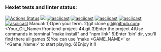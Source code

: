 ### Hexlet tests and linter status:
[![Actions Status](https://github.com/AndryushchenkoAnton/frontend-project-44/workflows/hexlet-check/badge.svg)](https://github.com/AndryushchenkoAnton/frontend-project-44/actions)
<a href="https://codeclimate.com/github/AndryushchenkoAnton/frontend-project-44/maintainability"><img src="https://api.codeclimate.com/v1/badges/f65de0db48c5c815e951/maintainability" /></a>
[![asciicast](https://asciinema.org/a/1sO82JGo3DBTtHGguvNh9Ly4D.svg)](https://asciinema.org/a/1sO82JGo3DBTtHGguvNh9Ly4D)
[![asciicast](https://asciinema.org/a/78Q0eO6Dm7pULg6nzLXQ1IsqN.svg)](https://asciinema.org/a/78Q0eO6Dm7pULg6nzLXQ1IsqN)
[![asciicast](https://asciinema.org/a/SHPtOpmy9GLiahb9g3L78VIJ4.svg)](https://asciinema.org/a/SHPtOpmy9GLiahb9g3L78VIJ4)
[![asciicast](https://asciinema.org/a/ThKj1CLcSaPvj34JSyqDR7XOH.svg)](https://asciinema.org/a/ThKj1CLcSaPvj34JSyqDR7XOH)
[![asciicast](https://asciinema.org/a/qx35SOgU5b167epoooy3kJBpI.svg)](https://asciinema.org/a/qx35SOgU5b167epoooy3kJBpI)
Manual:
1)Open  your term.
2)git clone git@github.com:<Your_Git_Name>/frontend-project-44.git
3)Enter the project
4)Use commands in terminal "make install" and "npm link"
5)Enter 'bin' dir, you'll find there all games
5)You can use 'make <GAME_NAME>' or '<Game_Name>' to start playing.
6)Enjoy it !!
